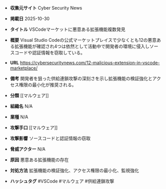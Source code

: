 - **収集元サイト**
Cyber Security News

- **掲載日**
2025-10-30

- **タイトル**
VSCodeマーケットに悪意ある拡張機能複数発見

- **概要**
Visual Studio Codeの公式マーケットプレイスで少なくとも12の悪意ある拡張機能が確認され4つは依然として活動中で開発者の環境に侵入しソースコードや認証情報を窃取している。

- **URL**
https://cybersecuritynews.com/12-malicious-extension-in-vscode-marketplace/

- **備考**
開発者を狙った供給連鎖攻撃の深刻さを示し拡張機能の検証強化とアクセス権限の最小化が推奨される。

- **分類**
[[マルウェア]]

- **組織名**
N/A

- **業種**
N/A

- **攻撃手口**
[[マルウェア]]

- **攻撃影響**
ソースコードと認証情報の窃取

- **脅威アクター**
N/A

- **原因**
悪意ある拡張機能の存在

- **対処方法**
拡張機能の検証強化、アクセス権限の最小化、監視強化

- **ハッシュタグ**
#VSCode #マルウェア #供給連鎖攻撃
